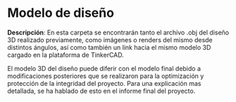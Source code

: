 # Modelo de diseño
**Descripción**: En esta carpeta se encontrarán tanto el archivo .obj del diseño 3D realizado previamente, como imágenes o renders del mismo desde distintos ángulos, así como también un link hacia el mismo modelo 3D cargado en la plataforma de TinkerCAD.

El modelo 3D del diseño puede diferir con el modelo final debido a modificaciones posteriores que se realizaron para la optimización y protección de la integridad del proyecto. Para una explicación mas detallada, se ha hablado de esto en el informe final del proyecto.
